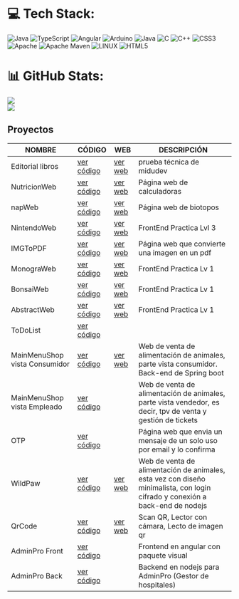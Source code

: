 # 💻 Tech Stack:
![Java](https://img.shields.io/badge/java-%23ED8B00.svg?style=for-the-badge&logo=java&logoColor=white) ![TypeScript](https://img.shields.io/badge/typescript-%23007ACC.svg?style=for-the-badge&logo=typescript&logoColor=white) ![Angular](https://img.shields.io/badge/angular-%23DD0031.svg?style=for-the-badge&logo=angular&logoColor=white) ![Arduino](https://img.shields.io/badge/-Arduino-00979D?style=for-the-badge&logo=Arduino&logoColor=white) ![Java](https://img.shields.io/badge/java-%23ED8B00.svg?style=for-the-badge&logo=java&logoColor=white) ![C](https://img.shields.io/badge/c-%2300599C.svg?style=for-the-badge&logo=c&logoColor=white) ![C++](https://img.shields.io/badge/c++-%2300599C.svg?style=for-the-badge&logo=c%2B%2B&logoColor=white) ![CSS3](https://img.shields.io/badge/angular-%23DD0031.svg?style=for-the-badge&logo=angular&logoColor=white) ![Apache](https://img.shields.io/badge/apache-%23D42029.svg?style=for-the-badge&logo=apache&logoColor=white) ![Apache Maven](https://img.shields.io/badge/Apache%20Maven-C71A36?style=for-the-badge&logo=Apache%20Maven&logoColor=white) ![LINUX](https://img.shields.io/badge/Linux-FCC624?style=for-the-badge&logo=linux&logoColor=black)
![HTML5](https://img.shields.io/badge/html5-%23E34F26.svg?style=for-the-badge&logo=html5&logoColor=white)
# 📊 GitHub Stats:
![](https://github-readme-streak-stats.herokuapp.com/?user=x1n4px&theme=dark&hide_border=false)<br/>
![](https://github-readme-stats.vercel.app/api/top-langs/?username=x1n4px&theme=dark&hide_border=false&include_all_commits=false&count_private=false&layout=compact)





## Proyectos

| NOMBRE | CÓDIGO | WEB | DESCRIPCIÓN |
|-|-|-|-|
| Editorial libros | [ver código](https://github.com/x1n4px/editorialMiduW) | [ver web](https://x1n4px.github.io/editorialMiduW/) | prueba técnica de midudev |
| NutricionWeb | [ver código](https://napfish-9dc58.web.app/) | [ver web](https://github.com/x1n4px/NutricionWeb) | Página web de calculadoras |
| napWeb | [ver código](https://github.com/x1n4px/napWEB) | [ver web](https://napfish-9dc58.web.app/) | Página web de biotopos |
| NintendoWeb | [ver código](https://github.com/x1n4px/NintendoWEB) | [ver web](https://x1n4px.github.io/NintendoWEB/) | FrontEnd Practica Lvl 3 |
| IMGToPDF | [ver código](https://github.com/x1n4px/IMGToPDF) | [ver web](https://imgtopdf-b6376.web.app/) | Página web que convierte una imagen en un pdf | 
| MonograWeb | [ver código](https://github.com/x1n4px/monograWEB) | [ver web](https://x1n4px.github.io/monograWEB/) | FrontEnd Practica Lv 1 |
| BonsaiWeb | [ver código](https://github.com/x1n4px/bonsaiWeb) | [ver web](https://x1n4px.github.io/bonsaiWeb/) |  FrontEnd Practica Lv 1 |
| AbstractWeb | [ver código](https://github.com/x1n4px/abstractWeb) | [ver web](https://x1n4px.github.io/abstractWeb/) | FrontEnd Practica Lv 1 |
| ToDoList | [ver código](https://github.com/x1n4px/ToDoList) | | |
| MainMenuShop vista Consumidor | [ver código](https://github.com/x1n4px/MainMenuShop/tree/main/MainMenuShop-VistaConsumidor) | [ver web](https://x1n4px.github.io/MainMenuShop/) | Web de venta de alimentación de animales, parte vista consumidor. Back-end de Spring boot  |
| MainMenuShop vista Empleado | [ver código](https://github.com/x1n4px/MainMenuShop/tree/main/MainMenuShop-vistaEmpleado) | | Web de venta de alimentación de animales, parte vista vendedor, es decir, tpv de venta y gestión de tickets |
| OTP | [ver código](https://github.com/x1n4px/Generador-Contrasenas-OTP) | | Página web que envia un mensaje de un solo uso por email y lo confirma |
| WildPaw | [ver código](https://github.com/x1n4px/Wildpaws-Angular) | [ver web](https://natures-paws.web.app/) | Web de venta de alimentación de animales, esta vez con diseño minimalista, con login cifrado y conexión a back-end de nodejs |
| QrCode | [ver código](https://github.com/x1n4px/QrViewer) | [ver web](https://x1n4px.github.io/QrViewer/) | Scan QR, Lector con cámara, Lecto de imagen qr |
| AdminPro Front | [ver código](https://github.com/x1n4px/AdminPro) | | Frontend en angular con paquete visual |
| AdminPro Back | [ver código](https://github.com/x1n4px/nodejs-hospital-angular-course-udemy) | | Backend en nodejs para AdminPro (Gestor de hospitales) |

 
